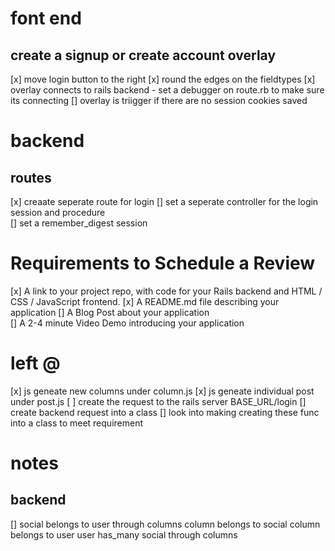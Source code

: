 

# font end
 ## create a signup or create account overlay
   [x] move login button to the right
   [x] round the edges on the fieldtypes
   [x] overlay connects to rails backend
      - set a debugger on route.rb to make sure its connecting
   [] overlay is triigger if there are no session cookies saved


<!-- need to set a browser cookie with the rails session Id 
   which will be used to compare both session id when making req.
   Will set an expiration date of 60 days.
 -->


# backend 
 ## routes
  [x] creaate seperate route for login
  [] set a seperate controller for the login session and procedure   
  [] set a remember_digest session
  
# Requirements to Schedule a Review
   [x] A link to your project repo, with code for your Rails backend and HTML / CSS / JavaScript frontend.
   [x] A README.md file describing your application
   [] A Blog Post about your application  
   [] A 2-4 minute Video Demo introducing your application


# left @
[x] js geneate new columns under column.js
[x] js geneate individual post under post.js
[ ] create the request to the rails server BASE_URL/login 
  [] create backend request into a class
  [] look into making creating these func into a class to meet requirement 

# notes
 ## backend 
 [] social belongs to user through columns
    column belongs to social
    column belongs to user
user has_many social through columns


